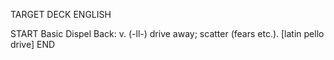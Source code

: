 TARGET DECK
ENGLISH

START
Basic
Dispel
Back: v. (-ll-) drive away; scatter (fears etc.). [latin pello drive]
END
